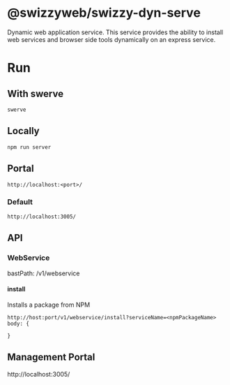 # @swizzyweb/swizzy-dyn-serve

Dynamic web application service. This service provides the ability to install web services
and browser side tools dynamically on an express service.

# Run

## With swerve
```
swerve
```
## Locally
```
npm run server
```

## Portal
```
http://localhost:<port>/
```

### Default
```
http://localhost:3005/
```

## API
### WebService
bastPath: /v1/webservice

#### install
Installs a package from NPM
```
http://host:port/v1/webservice/install?serviceName=<npmPackageName>
body: {
    
}
```

## Management Portal
http://localhost:3005/
